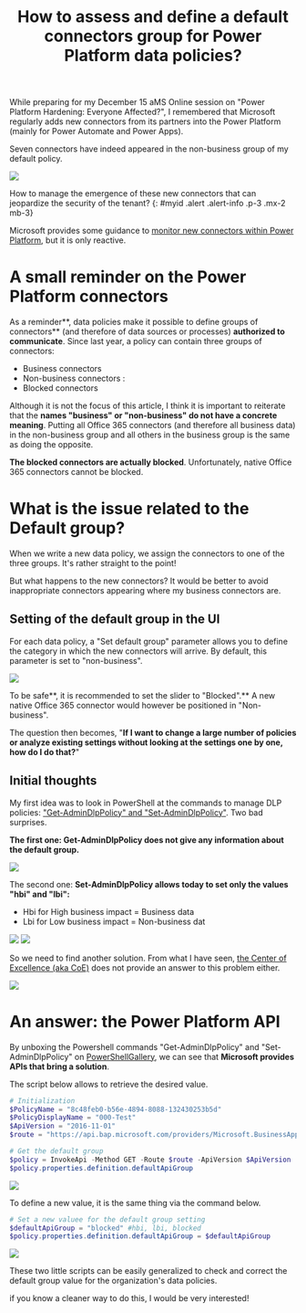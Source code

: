 ﻿---
title: "How to assess and define a default connectors group for Power Platform data policies?"
subtitle:
excerpt: Microsoft regularly publishs new connectors in Power Platform, either native or from partners.    
tags:
  - DLP
  - Hardening
  - Power Apps
  - Power Automate
  - Power Platform
header_img : "./assets/img/posts/2021-12-07_PowerPlatform-Default-Data-Group_1.png"
---



While preparing for my December 15 aMS Online session on "Power Platform Hardening: Everyone Affected?", I remembered that Microsoft regularly adds new connectors from its partners into the Power Platform (mainly for Power Automate and Power Apps). 

Seven connectors have indeed appeared in the non-business group of my default policy. 

<img src="https://thijoubert.github.io/assets/img/posts/2021-12-07_PowerPlatform-Default-Data-Group_1.png" >

How to manage the emergence of these new connectors that can jeopardize the security of the tenant?
{: #myid .alert .alert-info .p-3 .mx-2 mb-3}

Microsoft provides some guidance to [monitor new connectors within Power Platform](https://docs.microsoft.com/en-us/power-platform/guidance/adoption/new-connectors), but it is only reactive. 


# A small reminder on the Power Platform connectors 
As a reminder**, data policies make it possible to define groups of connectors** (and therefore of data sources or processes) **authorized to communicate**. Since last year, a policy can contain three groups of connectors: 

- Business connectors
- Non-business connectors : 
- Blocked connectors 

Although it is not the focus of this article, I think it is important to reiterate that the **names "business" or "non-business" do not have a concrete meaning**. Putting all Office 365 connectors (and therefore all business data) in the non-business group and all others in the business group is the same as doing the opposite. 

**The blocked connectors are actually blocked**. Unfortunately, native Office 365 connectors cannot be blocked. 



# What is the issue related to the Default group? 
When we write a new data policy, we assign the connectors to one of the three groups. It's rather straight to the point! 

But what happens to the new connectors? It would be better to avoid inappropriate connectors appearing where my business connectors are. 


## Setting of the default group in the UI
For each data policy, a "Set default group" parameter allows you to define the category in which the new connectors will arrive. By default, this parameter is set to "non-business". 


<img src="https://thijoubert.github.io/assets/img/posts/2021-12-07_PowerPlatform-Default-Data-Group_2.png" >

To be safe**, it is recommended to set the slider to "Blocked".** A new native Office 365 connector would however be positioned in "Non-business".

The question then becomes, "**If I want to change a large number of policies or analyze existing settings without looking at the settings one by one, how do I do that?**"


## Initial thoughts
My first idea was to look in PowerShell at the commands to manage DLP policies: ["Get-AdminDlpPolicy" and "Set-AdminDlpPolicy"](https://docs.microsoft.com/en-us/connectors/powerplatformforadmins/?WT.mc_id=M365-MVP-5002876#create-environment-dlp-policy). Two bad surprises. 

**The first one: Get-AdminDlpPolicy does not give any information about the default group.** 


<img src="https://thijoubert.github.io/assets/img/posts/2021-12-07_PowerPlatform-Default-Data-Group_3.png" >

The second one: **Set-AdminDlpPolicy allows today to set only the values "hbi" and "lbi":** 

- Hbi for High business impact = Business data
- Lbi for Low business impact = Non-business dat

<img src="https://thijoubert.github.io/assets/img/posts/2021-12-07_PowerPlatform-Default-Data-Group_4.png" >

<img src="https://thijoubert.github.io/assets/img/posts/2021-12-07_PowerPlatform-Default-Data-Group_5.png" >

So we need to find another solution. From what I have seen, [the Center of Excellence (aka CoE)](https://github.com/microsoft/powerapps-tools/tree/master/Administration/CoEStarterKit) does not provide an answer to this problem either. 

<img src="https://thijoubert.github.io/assets/img/posts/2021-12-07_PowerPlatform-Default-Data-Group_6.png" >




# An answer: the Power Platform API 
By unboxing the Powershell commands "Get-AdminDlpPolicy" and "Set-AdminDlpPolicy" on [PowerShellGallery](https://www.powershellgallery.com/packages/Microsoft.PowerApps.Administration.PowerShell/2.0.63/Content/Microsoft.PowerApps.Administration.PowerShell.psm1), we can see that **Microsoft provides APIs that bring a solution**. 

The script below allows to retrieve the desired value. 

```powershell
# Initialization 
$PolicyName = "8c48feb0-b56e-4894-8088-132430253b5d"
$PolicyDisplayName = "000-Test"
$ApiVersion = "2016-11-01"
$route = "https://api.bap.microsoft.com/providers/Microsoft.BusinessAppPlatform/scopes/admin/apiPolicies/$($PolicyName)?api-version=$($Apiversion)"

# Get the default group
$policy = InvokeApi -Method GET -Route $route -ApiVersion $ApiVersion
$policy.properties.definition.defaultApiGroup 
```


<img src="https://thijoubert.github.io/assets/img/posts/2021-12-07_PowerPlatform-Default-Data-Group_6.png" >

To define a new value, it is the same thing via the command below. 

```powershell
# Set a new valuee for the default group setting 
$defaultApiGroup = "blocked" #hbi, lbi, blocked
$policy.properties.definition.defaultApiGroup = $defaultApiGroup 
```


<img src="https://thijoubert.github.io/assets/img/posts/2021-12-07_PowerPlatform-Default-Data-Group_8.png" >

These two little scripts can be easily generalized to check and correct the default group value for the organization's data policies.

if you know a cleaner way to do this, I would be very interested!

